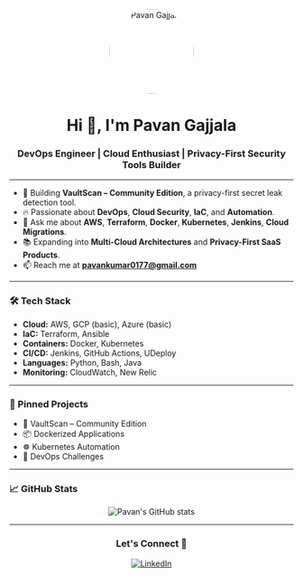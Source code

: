<p align="center">
  <img src="https://avatars.githubusercontent.com/u/your_user_id" alt="Pavan Gajjala" width="150" style="border-radius:50%"/>
</p>

<h1 align="center">Hi 👋, I'm Pavan Gajjala</h1>
<h3 align="center">DevOps Engineer | Cloud Enthusiast | Privacy-First Security Tools Builder</h3>

---

- 🚀 Building **VaultScan – Community Edition**, a privacy-first secret leak detection tool.
- 🔥 Passionate about **DevOps**, **Cloud Security**, **IaC**, and **Automation**.
- 💬 Ask me about **AWS**, **Terraform**, **Docker**, **Kubernetes**, **Jenkins**, **Cloud Migrations**.
- 📚 Expanding into **Multi-Cloud Architectures** and **Privacy-First SaaS Products**.
- 📫 Reach me at **pavankumar0177@gmail.com**

---

### 🛠️ Tech Stack
- **Cloud:** AWS, GCP (basic), Azure (basic)
- **IaC:** Terraform, Ansible
- **Containers:** Docker, Kubernetes
- **CI/CD:** Jenkins, GitHub Actions, UDeploy
- **Languages:** Python, Bash, Java
- **Monitoring:** CloudWatch, New Relic

---

### 📌 Pinned Projects
- 🔐 VaultScan – Community Edition
- 📦 Dockerized Applications
- ☸️ Kubernetes Automation
- 🔧 DevOps Challenges

---

### 📈 GitHub Stats
<p align="center">
  <img src="https://github-readme-stats.vercel.app/api?username=pavangajjala&show_icons=true&theme=radical" alt="Pavan's GitHub stats"/>
</p>

---

<h3 align="center">Let's Connect 🚀</h3>
<p align="center">
  <a href="https://www.linkedin.com/in/[your-linkedin-id]/"><img alt="LinkedIn" src="https://img.shields.io/badge/LinkedIn-blue?logo=linkedin"></a>
</p>

